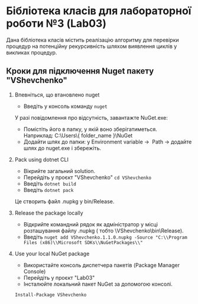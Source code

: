 # Бібліотека класів для лабораторної роботи №3 (Lab03)

Дана бібліотека класів містить реалізацію алгоритму для перевірки процедур на потенційну рекурсивність шляхом виявлення циклів у викликах процедур.

## Кроки для підключення Nuget пакету "VShevchenko"

1. Впевніться, що втановлено nuget
    - Введіть у консоль команду `nuget`

    У разі повідомлення про відсутність, завантажте NuGet.exe:
    - Помістіть його в папку, у якій воно зберігатиметься. Наприклад: C:\Users\\{ folder_name }\NuGet
    - Додайти шлях до папки: у Environment variable ->  Path -> додайте шлях до nuget.exe і збережіть.

2. Pack using dotnet CLI

    - Вікрийте загальний solution.
    - Перейдіть у проєкт "VShevchenko" `cd VShevchenko`
    - Введіть `dotnet build`
    - Введіть `dotnet pack`

    Це створить файл .nupkg у bin/Release.

3. Release the package locally

    - Відкрийте командний рядок як адміністратор у місці розташування файлу .nupkg ( тобто \VShevchenko\bin\Release).
    - Введіть `nuget add VShevchenko.1.1.0.nupkg -Source "C:\\Program Files (x86)\\Microsoft SDKs\\NuGetPackages\\"`

4. Use your local NuGet package

    - Використайте консоль диспетчера пакетів (Package Manager Console)
    - Перейдіть у проєкт "Lab03"
    - Інсталюйте локальний пакет NuGet за допомогою консолі.

    `Install-Package VShevchenko`
